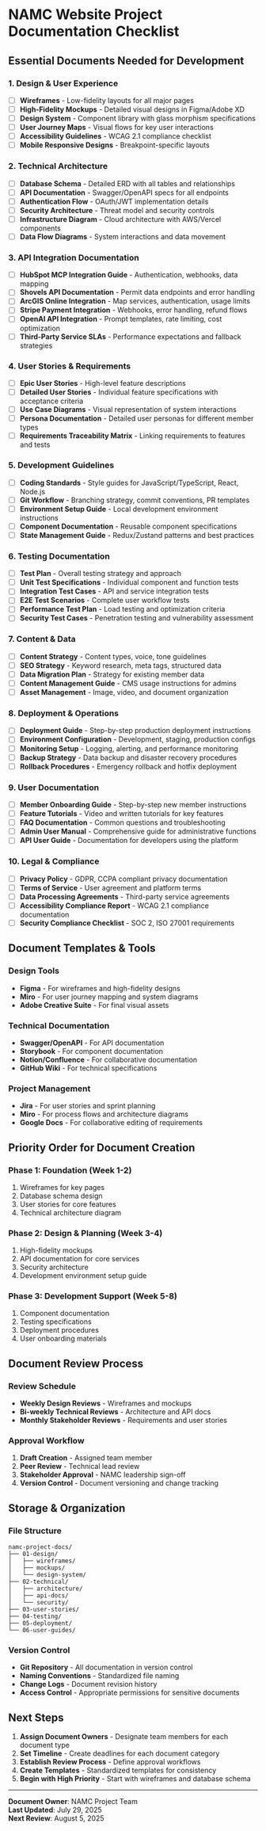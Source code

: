 # NAMC Website Project Documentation Checklist

## Essential Documents Needed for Development

### 1. Design & User Experience
- [ ] **Wireframes** - Low-fidelity layouts for all major pages
- [ ] **High-Fidelity Mockups** - Detailed visual designs in Figma/Adobe XD
- [ ] **Design System** - Component library with glass morphism specifications
- [ ] **User Journey Maps** - Visual flows for key user interactions
- [ ] **Accessibility Guidelines** - WCAG 2.1 compliance checklist
- [ ] **Mobile Responsive Designs** - Breakpoint-specific layouts

### 2. Technical Architecture
- [ ] **Database Schema** - Detailed ERD with all tables and relationships
- [ ] **API Documentation** - Swagger/OpenAPI specs for all endpoints
- [ ] **Authentication Flow** - OAuth/JWT implementation details
- [ ] **Security Architecture** - Threat model and security controls
- [ ] **Infrastructure Diagram** - Cloud architecture with AWS/Vercel components
- [ ] **Data Flow Diagrams** - System interactions and data movement

### 3. API Integration Documentation
- [ ] **HubSpot MCP Integration Guide** - Authentication, webhooks, data mapping
- [ ] **Shovels API Documentation** - Permit data endpoints and error handling
- [ ] **ArcGIS Online Integration** - Map services, authentication, usage limits
- [ ] **Stripe Payment Integration** - Webhooks, error handling, refund flows
- [ ] **OpenAI API Integration** - Prompt templates, rate limiting, cost optimization
- [ ] **Third-Party Service SLAs** - Performance expectations and fallback strategies

### 4. User Stories & Requirements
- [ ] **Epic User Stories** - High-level feature descriptions
- [ ] **Detailed User Stories** - Individual feature specifications with acceptance criteria
- [ ] **Use Case Diagrams** - Visual representation of system interactions
- [ ] **Persona Documentation** - Detailed user personas for different member types
- [ ] **Requirements Traceability Matrix** - Linking requirements to features and tests

### 5. Development Guidelines
- [ ] **Coding Standards** - Style guides for JavaScript/TypeScript, React, Node.js
- [ ] **Git Workflow** - Branching strategy, commit conventions, PR templates
- [ ] **Environment Setup Guide** - Local development environment instructions
- [ ] **Component Documentation** - Reusable component specifications
- [ ] **State Management Guide** - Redux/Zustand patterns and best practices

### 6. Testing Documentation
- [ ] **Test Plan** - Overall testing strategy and approach
- [ ] **Unit Test Specifications** - Individual component and function tests
- [ ] **Integration Test Cases** - API and service integration tests
- [ ] **E2E Test Scenarios** - Complete user workflow tests
- [ ] **Performance Test Plan** - Load testing and optimization criteria
- [ ] **Security Test Cases** - Penetration testing and vulnerability assessment

### 7. Content & Data
- [ ] **Content Strategy** - Content types, voice, tone guidelines
- [ ] **SEO Strategy** - Keyword research, meta tags, structured data
- [ ] **Data Migration Plan** - Strategy for existing member data
- [ ] **Content Management Guide** - CMS usage instructions for admins
- [ ] **Asset Management** - Image, video, and document organization

### 8. Deployment & Operations
- [ ] **Deployment Guide** - Step-by-step production deployment instructions
- [ ] **Environment Configuration** - Development, staging, production configs
- [ ] **Monitoring Setup** - Logging, alerting, and performance monitoring
- [ ] **Backup Strategy** - Data backup and disaster recovery procedures
- [ ] **Rollback Procedures** - Emergency rollback and hotfix deployment

### 9. User Documentation
- [ ] **Member Onboarding Guide** - Step-by-step new member instructions
- [ ] **Feature Tutorials** - Video and written tutorials for key features
- [ ] **FAQ Documentation** - Common questions and troubleshooting
- [ ] **Admin User Manual** - Comprehensive guide for administrative functions
- [ ] **API User Guide** - Documentation for developers using the platform

### 10. Legal & Compliance
- [ ] **Privacy Policy** - GDPR, CCPA compliant privacy documentation
- [ ] **Terms of Service** - User agreement and platform terms
- [ ] **Data Processing Agreements** - Third-party service agreements
- [ ] **Accessibility Compliance Report** - WCAG 2.1 compliance documentation
- [ ] **Security Compliance Checklist** - SOC 2, ISO 27001 requirements

## Document Templates & Tools

### Design Tools
- **Figma** - For wireframes and high-fidelity designs
- **Miro** - For user journey mapping and system diagrams
- **Adobe Creative Suite** - For final visual assets

### Technical Documentation
- **Swagger/OpenAPI** - For API documentation
- **Storybook** - For component documentation
- **Notion/Confluence** - For collaborative documentation
- **GitHub Wiki** - For technical specifications

### Project Management
- **Jira** - For user stories and sprint planning
- **Miro** - For process flows and architecture diagrams
- **Google Docs** - For collaborative editing of requirements

## Priority Order for Document Creation

### Phase 1: Foundation (Week 1-2)
1. Wireframes for key pages
2. Database schema design
3. User stories for core features
4. Technical architecture diagram

### Phase 2: Design & Planning (Week 3-4)
1. High-fidelity mockups
2. API documentation for core services
3. Security architecture
4. Development environment setup guide

### Phase 3: Development Support (Week 5-8)
1. Component documentation
2. Testing specifications
3. Deployment procedures
4. User onboarding materials

## Document Review Process

### Review Schedule
- **Weekly Design Reviews** - Wireframes and mockups
- **Bi-weekly Technical Reviews** - Architecture and API docs
- **Monthly Stakeholder Reviews** - Requirements and user stories

### Approval Workflow
1. **Draft Creation** - Assigned team member
2. **Peer Review** - Technical lead review
3. **Stakeholder Approval** - NAMC leadership sign-off
4. **Version Control** - Document versioning and change tracking

## Storage & Organization

### File Structure
```
namc-project-docs/
├── 01-design/
│   ├── wireframes/
│   ├── mockups/
│   └── design-system/
├── 02-technical/
│   ├── architecture/
│   ├── api-docs/
│   └── security/
├── 03-user-stories/
├── 04-testing/
├── 05-deployment/
└── 06-user-guides/
```

### Version Control
- **Git Repository** - All documentation in version control
- **Naming Conventions** - Standardized file naming
- **Change Logs** - Document revision history
- **Access Control** - Appropriate permissions for sensitive documents

## Next Steps

1. **Assign Document Owners** - Designate team members for each document type
2. **Set Timeline** - Create deadlines for each document category
3. **Establish Review Process** - Define approval workflows
4. **Create Templates** - Standardized templates for consistency
5. **Begin with High Priority** - Start with wireframes and database schema

---

**Document Owner**: NAMC Project Team  
**Last Updated**: July 29, 2025  
**Next Review**: August 5, 2025
